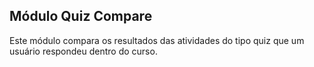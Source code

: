Módulo Quiz Compare
---

Este módulo compara os resultados das atividades do tipo quiz que um usuário respondeu dentro do curso.